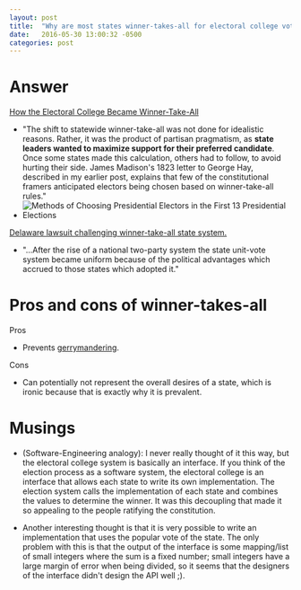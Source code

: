 ```yaml
---
layout: post
title:  "Why are most states winner-takes-all for electoral college votes?"
date:   2016-05-30 13:00:32 -0500
categories: post
---
```

# Answer

[How the Electoral College Became Winner-Take-All][fairvote-how]

* "The shift to statewide winner-take-all was not done for idealistic reasons. Rather, it was the product of partisan pragmatism, as **state leaders wanted to maximize support for their preferred candidate**. Once some states made this calculation, others had to follow, to avoid hurting their side. James Madison's 1823 letter to George Hay, described in my earlier post, explains that few of the constitutional framers anticipated electors being chosen based on winner-take-all rules."
* ![Methods of Choosing Presidential Electors in the First 13 Presidential Elections][systems-over-time]

[Delaware lawsuit challenging winner-take-all state system.][1966-plea]

* "...After the rise of a national two-party system the state unit-vote system became uniform because of the political advantages which accrued to those states which adopted it."

# Pros and cons of winner-takes-all

Pros

* Prevents [gerrymandering][gerrymandering].

Cons

* Can potentially not represent the overall desires of a state, which is ironic because that is exactly why it is prevalent.

# Musings

* (Software-Engineering analogy): I never really thought of it this way, but the electoral college system is basically an interface. If you think of the election process as a software system, the electoral college is an interface that allows each state to write its own implementation. The election system calls the implementation of each state and combines the values to determine the winner. It was this decoupling that made it so appealing to the people ratifying the constitution. 

* Another interesting thought is that it is very possible to write an implementation that uses the popular vote of the state. The only problem with this is that the output of the interface is some mapping/list of small integers where the sum is a fixed number; small integers have a large margin of error when being divided, so it seems that the designers of the interface didn't design the API well ;).

[fairvote-how]: http://www.fairvote.org/how-the-electoral-college-became-winner-take-all
[systems-over-time]: https://d3n8a8pro7vhmx.cloudfront.net/fairvote/pages/2010/attachments/original/1449512778/ResizedImage600396-Early-Elections-Graph.JPG
[1966-plea]: http://archive.fairvote.org/electoral_college/Delaware_Pleading_Part1.pdf
[gerrymandering]: https://en.wikipedia.org/wiki/Gerrymandering